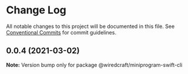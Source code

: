 # Change Log

All notable changes to this project will be documented in this file.
See [Conventional Commits](https://conventionalcommits.org) for commit guidelines.

## 0.0.4 (2021-03-02)

**Note:** Version bump only for package @wiredcraft/miniprogram-swift-cli
